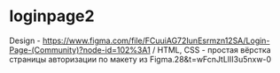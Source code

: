 # loginpage2
Design - https://www.figma.com/file/FCuuiAG72IunEsrmzn12SA/Login-Page-(Community)?node-id=102%3A1 / HTML, CSS - простая вёрстка страницы авторизации по макету из Figma.28&amp;t=wFcnJtLlII3u5nxw-0
